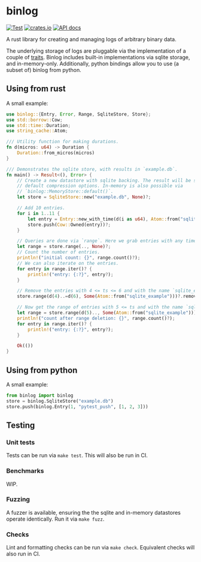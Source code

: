 # binlog

[![Test](https://github.com/ysimonson/binlog/actions/workflows/test.yml/badge.svg)](https://github.com/ysimonson/binlog/actions/workflows/test.yml)
[![crates.io](https://img.shields.io/crates/v/binlog.svg)](https://crates.io/crates/binlog)
[![API docs](https://docs.rs/binlog/badge.svg)](https://docs.rs/binlog)

A rust library for creating and managing logs of arbitrary binary data.

The underlying storage of logs are pluggable via the implementation of a couple of [traits](https://github.com/ysimonson/binlog/blob/main/src/traits.rs). Binlog includes built-in implementations via sqlite storage, and in-memory-only. Additionally, python bindings allow you to use (a subset of) binlog from python.

## Using from rust

A small example:

```rust
use binlog::{Entry, Error, Range, SqliteStore, Store};
use std::borrow::Cow;
use std::time::Duration;
use string_cache::Atom;

/// Utility function for making durations.
fn d(micros: u64) -> Duration {
    Duration::from_micros(micros)
}

/// Demonstrates the sqlite store, with results in `example.db`.
fn main() -> Result<(), Error> {
    // Create a new datastore with sqlite backing. The result will be stored in example.db, with
    // default compression options. In-memory is also possible via
    // `binlog::MemoryStore::default()`.
    let store = SqliteStore::new("example.db", None)?;

    // Add 10 entries.
    for i in 1..11 {
        let entry = Entry::new_with_time(d(i as u64), Atom::from("sqlite_example"), vec![i]);
        store.push(Cow::Owned(entry))?;
    }

    // Queries are done via `range`. Here we grab entries with any timestamp and any name.
    let range = store.range(.., None)?;
    // Count the number of entries.
    println!("initial count: {}", range.count()?);
    // We can also iterate on the entries.
    for entry in range.iter()? {
        println!("entry: {:?}", entry?);
    }

    // Remove the entries with 4 <= ts <= 6 and with the name `sqlite_example`.
    store.range(d(4)..=d(6), Some(Atom::from("sqlite_example")))?.remove()?;

    // Now get the range of entries with 5 <= ts and with the name `sqlite_example`.
    let range = store.range(d(5).., Some(Atom::from("sqlite_example")))?;
    println!("count after range deletion: {}", range.count()?);
    for entry in range.iter()? {
        println!("entry: {:?}", entry?);
    }

    Ok(())
}

```

## Using from python

A small example:

```python
from binlog import binlog
store = binlog.SqliteStore("example.db")
store.push(binlog.Entry(1, "pytest_push", [1, 2, 3]))
```

## Testing

### Unit tests

Tests can be run via `make test`. This will also be run in CI.

### Benchmarks

WIP.

### Fuzzing

A fuzzer is available, ensuring the the sqlite and in-memory datastores operate identically. Run it via `make fuzz`.

### Checks

Lint and formatting checks can be run via `make check`. Equivalent checks will also run in CI.
